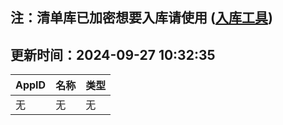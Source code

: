 ## 注：清单库已加密想要入库请使用 ([入库工具](https://github.com/BlankTMing/ManifestAutoUpdate/releases))

## 更新时间：2024-09-27 10:32:35
| AppID | 名称 | 类型  |
| :-------------------- | :----------------------------- | :----------- |
| 无 | 无 | 无 |
